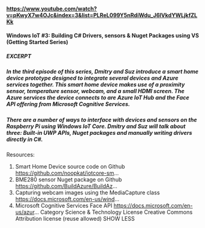 #### https://www.youtube.com/watch?v=pKwyX7w4OJc&index=3&list=PLReL099Y5nRdiWdu_J6lVkdYWLjkfZLKk
#### Windows IoT #3: Building C# Drivers, sensors & Nuget Packages using VS (Getting Started Series)

##### EXCERPT
#####  In the third episode of this series, Dmitry and Suz introduce a smart home device prototype designed to integrate several devices and Azure services together. This smart home device makes use of a proximity sensor, temperature sensor, webcam, and a small HDMI screen. The Azure services the device connects to are Azure IoT Hub and the Face API offering from Microsoft Cognitive Services.
 
#####  There are a number of ways to interface with devices and sensors on the Raspberry Pi using Windows IoT Core. Dmitry and Suz will talk about three: Built-in UWP APIs, Nuget packages and manually writing drivers directly in C#.

Resources:
 
1. Smart Home Device source code on Github https://github.com/noopkat/iotcore-sm...
2. BME280 sensor Nuget package on Github https://github.com/BuildAzure/BuildAz...
3. Capturing webcam images using the MediaCapture class https://docs.microsoft.com/en-us/wind...
4. Microsoft Cognitive Services Face API https://docs.microsoft.com/en-us/azur...
Category
Science & Technology
License
Creative Commons Attribution license (reuse allowed)
SHOW LESS

